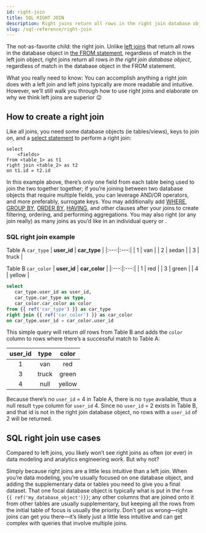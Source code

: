 ```yaml
---
id: right-join
title: SQL RIGHT JOIN
description: Right joins return all rows in the right join database object regardless of match in the database object in the FROM statement. 
slug: /sql-reference/right-join
---
```


<head>
    <title>Working with right joins in SQL</title>
</head>

The not-as-favorite child: the right join. Unlike [left joins](/sql-reference/left-join) that return all rows in the database object in [the FROM statement](/sql-reference/from), regardless of match in the left join object, right joins return all rows *in the right join database object*, regardless of match in the database object in the FROM statement. 

What you really need to know: You can accomplish anything a right join does with a left join and left joins typically are more readable and intuitive. However, we’ll still walk you through how to use right joins and elaborate on why we think left joins are superior 😉

## How to create a right join

Like all joins, you need some database objects (ie tables/views), keys to join on, and a [select statement](/sql-reference/select) to perform a right join:

```
select
    <fields>
from <table_1> as t1
right join <table_2> as t2
on t1.id = t2.id 
```

In this example above, there’s only one field from each table being used to join the two together together; if you’re joining between two database objects that require multiple fields, you can leverage AND/OR operators, and more preferably, <Term id="surrogate-key">surrogate keys</Term>. You may additionally add [WHERE](/sql-reference/where), [GROUP BY](/sql-reference/group-by), [ORDER BY](/sql-reference/order-by), [HAVING](/sql-reference/having), and other clauses after your joins to create filtering, ordering, and performing aggregations. You may also right (or any join really) as many joins as you’d like in an individual query or <Term id="cte" />.

### SQL right join example

Table A `car_type`
| **user_id** | **car_type** |
|:---:|:---:|
| 1 | van |
| 2 | sedan |
| 3 | truck |

Table B `car_color`
| **user_id** | **car_color** |
|:---:|:---:|
| 1 | red |
| 3 | green |
| 4 | yellow |

```sql
select
   car_type.user_id as user_id,
   car_type.car_type as type,
   car_color.car_color as color
from {{ ref('car_type') }} as car_type
right join {{ ref('car_color') }} as car_color
on car_type.user_id = car_color.user_id
```

This simple query will return *all* rows from Table B and adds the `color` column to rows where there’s a successful match to Table A:

| **user_id** | **type** | **color** |
|:---:|:---:|:---:|
| 1 | van | red |
| 3 | truck | green |
| 4 | null | yellow |

Because there’s no `user_id` = 4 in Table A, there is no `type` available, thus a null result `type` column for `user_id` 4. Since no `user_id` = 2 exists in Table B, and that id is not in the right join database object, no rows with a `user_id` of 2 will be returned.

## SQL right join use cases

Compared to left joins, you likely won’t see right joins as often (or ever) in data modeling and analytics engineering work. But why not?

Simply because right joins are a little less intuitive than a left join. When you’re data modeling, you’re usually focused on one database object, and adding the supplementary data or tables you need to give you a final dataset. That one focal database object is typically what is put in the `from {{ ref('my_database_object')}}`; any other columns that are joined onto it from other tables are usually supplementary, but keeping all the rows from the initial table of focus is usually the priority. Don’t get us wrong—right joins can get you there—it’s likely just a little less intuitive and can get complex with queries that involve multiple joins.